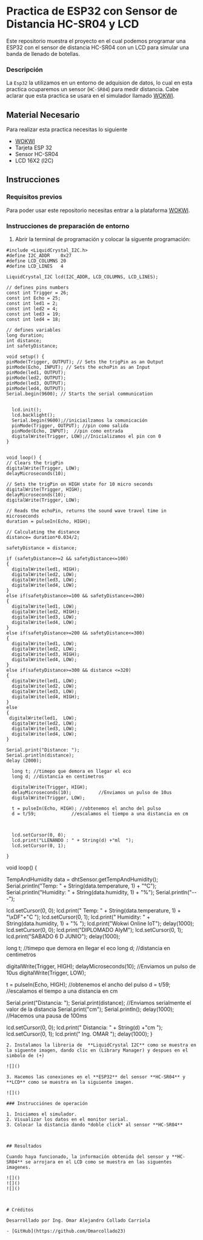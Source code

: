 # Practica de ESP32 con Sensor de Distancia HC-SR04 y LCD
Este repositorio muestra el proyecto en el cual podemos programar una ESP32 con el sensor de distancia HC-SR04 con un LCD para simular una banda de llenado de botellas.


### Descripción

La ```Esp32``` la utilizamos en un entorno de adquision de datos, lo cual en esta practica ocuparemos un sensor (```HC-SR04```) para medir distancia. Cabe aclarar que esta practica se usara en el simulador llamado [WOKWI](https://https://wokwi.com/).


## Material Necesario

Para realizar esta practica necesitas lo siguiente

- [WOKWI](https://https://wokwi.com/)
- Tarjeta ESP 32
- Sensor HC-SR04
- LCD 16X2 (l2C)

## Instrucciones


### Requisitos previos

Para poder usar este repositorio necesitas entrar a la plataforma [WOKWI](https://https://wokwi.com/).


### Instrucciones de preparación de entorno 

1. Abrir la terminal de programación y colocar la siguente programación:

```
#include <LiquidCrystal_I2C.h>
#define I2C_ADDR    0x27
#define LCD_COLUMNS 20
#define LCD_LINES   4

LiquidCrystal_I2C lcd(I2C_ADDR, LCD_COLUMNS, LCD_LINES);

// defines pins numbers
const int Trigger = 26;
const int Echo = 25;
const int led1 = 2;
const int led2 = 4;
const int led3 = 19;
const int led4 = 18;

// defines variables
long duration;
int distance;
int safetyDistance;

void setup() {
pinMode(Trigger, OUTPUT); // Sets the trigPin as an Output
pinMode(Echo, INPUT); // Sets the echoPin as an Input
pinMode(led1, OUTPUT);
pinMode(led2, OUTPUT);
pinMode(led3, OUTPUT);
pinMode(led4, OUTPUT);
Serial.begin(9600); // Starts the serial communication


  lcd.init();
  lcd.backlight();
  Serial.begin(9600);//iniciailzamos la comunicación
  pinMode(Trigger, OUTPUT); //pin como salida
  pinMode(Echo, INPUT);  //pin como entrada
  digitalWrite(Trigger, LOW);//Inicializamos el pin con 0
}


void loop() {
// Clears the trigPin
digitalWrite(Trigger, LOW);
delayMicroseconds(10);

// Sets the trigPin on HIGH state for 10 micro seconds
digitalWrite(Trigger, HIGH);
delayMicroseconds(10);
digitalWrite(Trigger, LOW);

// Reads the echoPin, returns the sound wave travel time in microseconds
duration = pulseIn(Echo, HIGH);

// Calculating the distance
distance= duration*0.034/2;

safetyDistance = distance;

if (safetyDistance>=2 && safetyDistance<=100)
{
  digitalWrite(led1, HIGH);
  digitalWrite(led2, LOW);
  digitalWrite(led3, LOW);
  digitalWrite(led4, LOW);
}
else if(safetyDistance>=100 && safetyDistance<=200) 
{
  digitalWrite(led1, LOW);
  digitalWrite(led2, HIGH);
  digitalWrite(led3, LOW);
  digitalWrite(led4, LOW);
}
else if(safetyDistance>=200 && safetyDistance<=300) 
{
  digitalWrite(led1, LOW);
  digitalWrite(led2, LOW);
  digitalWrite(led3, HIGH);
  digitalWrite(led4, LOW);
}
else if(safetyDistance>=300 && distance <=320) 
{
  digitalWrite(led1, LOW);
  digitalWrite(led2, LOW);
  digitalWrite(led3, LOW);
  digitalWrite(led4, HIGH);
}
else
{
 digitalWrite(led1,  LOW);
  digitalWrite(led2, LOW);
  digitalWrite(led3, LOW);
  digitalWrite(led4, LOW);
}

Serial.print("Distance: ");
Serial.println(distance);
delay (2000);

  long t; //timepo que demora en llegar el eco
  long d; //distancia en centimetros

  digitalWrite(Trigger, HIGH);
  delayMicroseconds(10);          //Enviamos un pulso de 10us
  digitalWrite(Trigger, LOW);

  t = pulseIn(Echo, HIGH); //obtenemos el ancho del pulso
  d = t/59;             //escalamos el tiempo a una distancia en cm



  lcd.setCursor(0, 0);
  lcd.print("LLENANDO : " + String(d) +"ml  ");
  lcd.setCursor(0, 1);

}

```

void loop() {

  TempAndHumidity  data = dhtSensor.getTempAndHumidity();
  Serial.println("Temp: " + String(data.temperature, 1) + "°C");
  Serial.println("Humidity: " + String(data.humidity, 1) + "%");
  Serial.println("---");
  
  lcd.setCursor(0, 0);
  lcd.print("  Temp: " + String(data.temperature, 1) + "\xDF"+"C  ");
  lcd.setCursor(0, 1);
  lcd.print(" Humidity: " + String(data.humidity, 1) + "% ");
  lcd.print("Wokwi Online IoT");
  delay(1000);
  lcd.setCursor(0, 0);
  lcd.print("DIPLOMADO AIyM");
  lcd.setCursor(0, 1);
  lcd.print("SABADO 6 D JUNIO");
  delay(1000);

  long t; //timepo que demora en llegar el eco
  long d; //distancia en centimetros

  digitalWrite(Trigger, HIGH);
  delayMicroseconds(10);          //Enviamos un pulso de 10us
  digitalWrite(Trigger, LOW);

  t = pulseIn(Echo, HIGH); //obtenemos el ancho del pulso
  d = t/59;             //escalamos el tiempo a una distancia en cm
  
  Serial.print("Distancia: ");
  Serial.print(distance);      //Enviamos serialmente el valor de la distancia
  Serial.print("cm");
  Serial.println();
  delay(1000);          //Hacemos una pausa de 100ms

  lcd.setCursor(0, 0);
  lcd.print("  Distancia: " + String(d) +"cm  ");
  lcd.setCursor(0, 1);
  lcd.print("    Ing. OMAR    ");
  delay(1000);
}

```
2. Instalamos la libreria de  **LiquidCrystal I2C** como se muestra en la siguente imagen, dando clic en (Library Manager) y despues en el simbolo de (+)

![]()

3. Hacemos las conexiones en el **ESP32** del sensor **HC-SR04** y **LCD** como se muestra en la siguiente imagen.

![]()

### Instrucciónes de operación

1. Iniciamos el simulador.
2. Visualizar los datos en el monitor serial.
3. Colocar la distancia dando *doble click* al sensor **HC-SR04** 

  

## Resultados

Cuando haya funcionado, la información obtenida del sensor y **HC-SR04** se arrojara en el LCD como se muestra en las siguentes imagenes.

![]()
![]()
![]()



# Créditos

Desarrollado por Ing. Omar Alejandro Collado Carriola

- [GitHub](https://github.com/Omarcollado23)